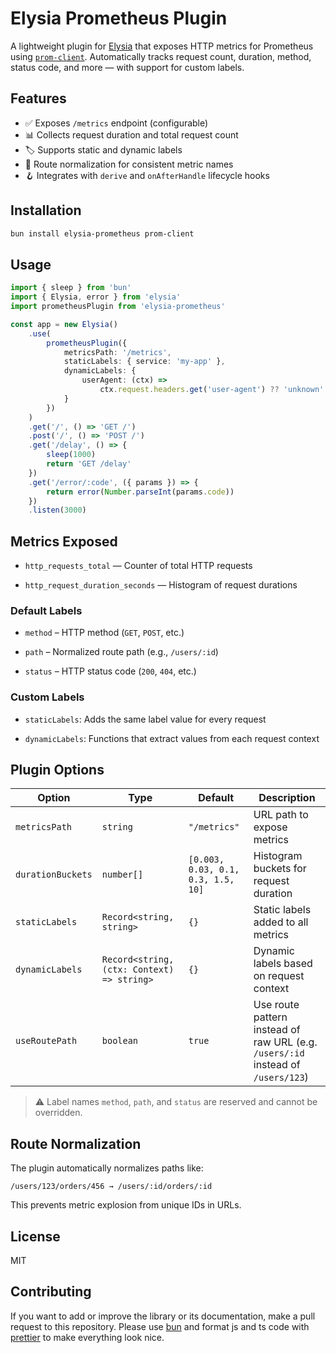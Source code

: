 # Elysia Prometheus Plugin

A lightweight plugin for [Elysia](https://elysiajs.com/) that exposes HTTP metrics for Prometheus using [`prom-client`](https://github.com/siimon/prom-client). Automatically tracks request count, duration, method, status code, and more — with support for custom labels.

## Features

- ✅ Exposes `/metrics` endpoint (configurable)
- 📊 Collects request duration and total request count
- 🏷 Supports static and dynamic labels
- 🧠 Route normalization for consistent metric names
- 🪝 Integrates with `derive` and `onAfterHandle` lifecycle hooks

## Installation

```bash
bun install elysia-prometheus prom-client
```

## Usage

```ts
import { sleep } from 'bun'
import { Elysia, error } from 'elysia'
import prometheusPlugin from 'elysia-prometheus'

const app = new Elysia()
	.use(
		prometheusPlugin({
			metricsPath: '/metrics',
			staticLabels: { service: 'my-app' },
			dynamicLabels: {
				userAgent: (ctx) =>
					ctx.request.headers.get('user-agent') ?? 'unknown'
			}
		})
	)
	.get('/', () => 'GET /')
	.post('/', () => 'POST /')
	.get('/delay', () => {
		sleep(1000)
		return 'GET /delay'
	})
	.get('/error/:code', ({ params }) => {
		return error(Number.parseInt(params.code))
	})
	.listen(3000)
```

## Metrics Exposed

- `http_requests_total` — Counter of total HTTP requests

- `http_request_duration_seconds` — Histogram of request durations

### Default Labels

- `method` – HTTP method (`GET`, `POST`, etc.)

- `path` – Normalized route path (e.g., `/users/:id`)

- `status` – HTTP status code (`200`, `404`, etc.)

### Custom Labels

- `staticLabels`: Adds the same label value for every request

- `dynamicLabels`: Functions that extract values from each request context

## Plugin Options

| Option            | Type                                       | Default                            | Description                                                                      |
| ----------------- | ------------------------------------------ | ---------------------------------- | -------------------------------------------------------------------------------- |
| `metricsPath`     | `string`                                   | `"/metrics"`                       | URL path to expose metrics                                                       |
| `durationBuckets` | `number[]`                                 | `[0.003, 0.03, 0.1, 0.3, 1.5, 10]` | Histogram buckets for request duration                                           |
| `staticLabels`    | `Record<string, string>`                   | `{}`                               | Static labels added to all metrics                                               |
| `dynamicLabels`   | `Record<string, (ctx: Context) => string>` | `{}`                               | Dynamic labels based on request context                                          |
| `useRoutePath`    | `boolean`                                  | `true`                             | Use route pattern instead of raw URL (e.g. `/users/:id` instead of `/users/123`) |

> ⚠️ Label names `method`, `path`, and `status` are reserved and cannot be overridden.

## Route Normalization

The plugin automatically normalizes paths like:

```
/users/123/orders/456 → /users/:id/orders/:id
```

This prevents metric explosion from unique IDs in URLs.

## License

MIT

## Contributing

If you want to add or improve the library or its documentation, make a pull request to this repository. Please use [bun](https://bun.sh) and format js and ts code with [prettier](https://prettier.io/) to make everything look nice.